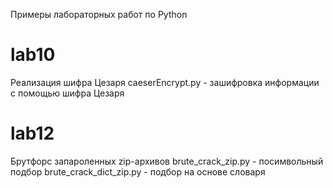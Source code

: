 
Примеры лабораторных работ по Python

lab10
=======
Реализация шифра Цезаря
caeserEncrypt.py - зашифровка информации с помощью шифра Цезаря

lab12
=======
Брутфорс запароленных zip-архивов
brute_crack_zip.py - посимвольный подбор
brute_crack_dict_zip.py - подбор на основе словаря

